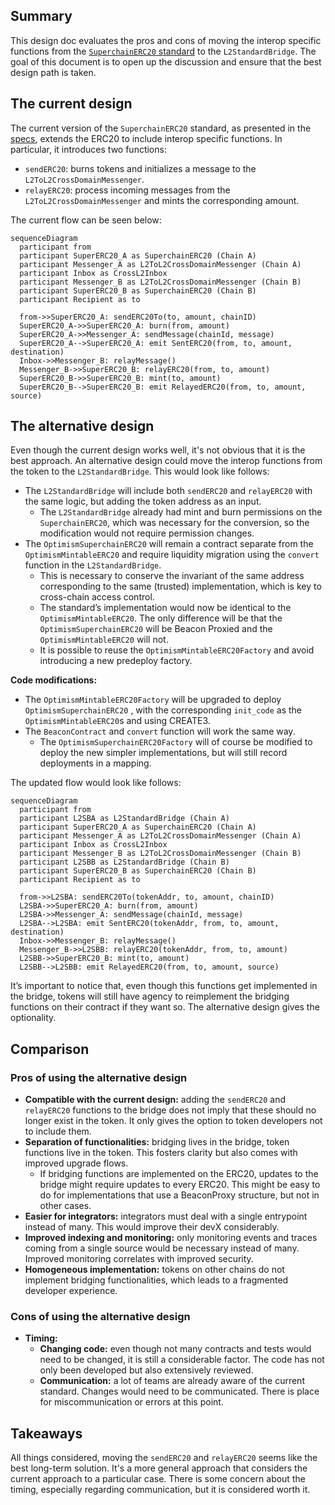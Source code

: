 ## Summary

This design doc evaluates the pros and cons of moving the interop specific functions from the [`SuperchainERC20` standard](https://github.com/ethereum-optimism/specs/blob/main/specs/interop/token-bridging.md) to the `L2StandardBridge`. The goal of this document is to open up the discussion and ensure that the best design path is taken.

## The current design

The current version of the `SuperchainERC20` standard, as presented in the [specs](https://github.com/ethereum-optimism/specs/blob/main/specs/interop/token-bridging.md), extends the ERC20 to include interop specific functions. In particular, it introduces two functions: 

- `sendERC20`: burns tokens and initializes a message to the `L2ToL2CrossDomainMessenger`.
- `relayERC20`: process incoming messages from the `L2ToL2CrossDomainMessenger` and mints the corresponding amount.

The current flow can be seen below:

```mermaid
sequenceDiagram
  participant from
  participant SuperERC20_A as SuperchainERC20 (Chain A)
  participant Messenger_A as L2ToL2CrossDomainMessenger (Chain A)
  participant Inbox as CrossL2Inbox
  participant Messenger_B as L2ToL2CrossDomainMessenger (Chain B)
  participant SuperERC20_B as SuperchainERC20 (Chain B)
  participant Recipient as to

  from->>SuperERC20_A: sendERC20To(to, amount, chainID)
  SuperERC20_A->>SuperERC20_A: burn(from, amount)
  SuperERC20_A->>Messenger_A: sendMessage(chainId, message)
  SuperERC20_A-->SuperERC20_A: emit SentERC20(from, to, amount, destination)
  Inbox->>Messenger_B: relayMessage()
  Messenger_B->>SuperERC20_B: relayERC20(from, to, amount)
  SuperERC20_B->>SuperERC20_B: mint(to, amount)
  SuperERC20_B-->SuperERC20_B: emit RelayedERC20(from, to, amount, source)

```

## The alternative design

Even though the current design works well, it's not obvious that it is the best approach. An alternative design could move the interop functions from the token to the `L2StandardBridge`.
This would look like follows:

- The `L2StandardBridge` will include both `sendERC20` and `relayERC20` with the same logic, but adding the token address as an input.
    - The `L2StandardBridge` already had mint and burn permissions on the `SuperchainERC20`,  which was necessary for the conversion, so the modification would not require permission changes.
- The `OptimismSuperchainERC20` will remain a contract separate from the `OptimismMintableERC20` and require liquidity migration using the `convert` function in the `L2StandardBridge`.
    - This is necessary to conserve the invariant of the same address corresponding to the same (trusted) implementation, which is key to cross-chain access control.
    - The standard’s implementation would now be identical to the `OptimismMintableERC20`. The only difference will be that the `OptimismSuperchainERC20` will be Beacon Proxied and the `OptimismMintableERC20` will not.
    - It is possible to reuse the `OptimismMintableERC20Factory` and avoid introducing a new predeploy factory.

**Code modifications:**

- The `OptimismMintableERC20Factory` will be upgraded to deploy `OptimismSuperchainERC20` , with the corresponding `init_code` as the `OptimismMintableERC20`s and using CREATE3.
- The `BeaconContract` and `convert` function will work the same way.
    - The `OptimismSuperchainERC20Factory` will of course be modified to deploy the new simpler implementations, but will still record deployments in a mapping.

The updated flow would look like follows:

```mermaid
sequenceDiagram
  participant from
  participant L2SBA as L2StandardBridge (Chain A)
  participant SuperERC20_A as SuperchainERC20 (Chain A)
  participant Messenger_A as L2ToL2CrossDomainMessenger (Chain A)
  participant Inbox as CrossL2Inbox
  participant Messenger_B as L2ToL2CrossDomainMessenger (Chain B)
  participant L2SBB as L2StandardBridge (Chain B)
  participant SuperERC20_B as SuperchainERC20 (Chain B)
  participant Recipient as to

  from->>L2SBA: sendERC20To(tokenAddr, to, amount, chainID)
  L2SBA->>SuperERC20_A: burn(from, amount)
  L2SBA->>Messenger_A: sendMessage(chainId, message)
  L2SBA-->L2SBA: emit SentERC20(tokenAddr, from, to, amount, destination)
  Inbox->>Messenger_B: relayMessage()
  Messenger_B->>L2SBB: relayERC20(tokenAddr, from, to, amount)
  L2SBB->>SuperERC20_B: mint(to, amount)
  L2SBB-->L2SBB: emit RelayedERC20(from, to, amount, source)

```

It’s important to notice that, even though this functions get implemented in the bridge, tokens will still have agency to reimplement the bridging functions on their contract if they want so. The alternative design gives the optionality.

## Comparison

### Pros of using the alternative design

- **Compatible with the current design:** adding the `sendERC20` and `relayERC20` functions to the bridge does not imply that these should no longer exist in the token. It only gives the option to token developers not to include them.
- **Separation of functionalities:** bridging lives in the bridge, token functions live in the token. This fosters clarity but also comes with improved upgrade flows.
    - If bridging functions are implemented on the ERC20, updates to the bridge might require updates to every ERC20. This might be easy to do for implementations that use a BeaconProxy structure, but not in other cases.
- **Easier for integrators:** integrators must deal with a single entrypoint instead of many. This would improve their devX considerably.
- **Improved indexing and monitoring:** only monitoring events and traces coming from a single source would be necessary instead of many. Improved monitoring correlates with improved security.
- **Homogeneous implementation:** tokens on other chains do not implement bridging functionalities, which leads to a fragmented developer experience.

### Cons of using the alternative design

- **Timing:**
    - **Changing code:** even though not many contracts and tests would need to be changed, it is still a considerable factor. The code has not only been developed but also extensively reviewed.
    - **Communication:** a lot of teams are already aware of the current standard. Changes would need to be communicated. There is place for miscommunication or errors at this point.

## Takeaways

All things considered, moving the `sendERC20` and `relayERC20` seems like the best long-term solution. It's a more general approach that considers the current approach to a particular case.
There is some concern about the timing, especially regarding communication, but it is considered worth it.